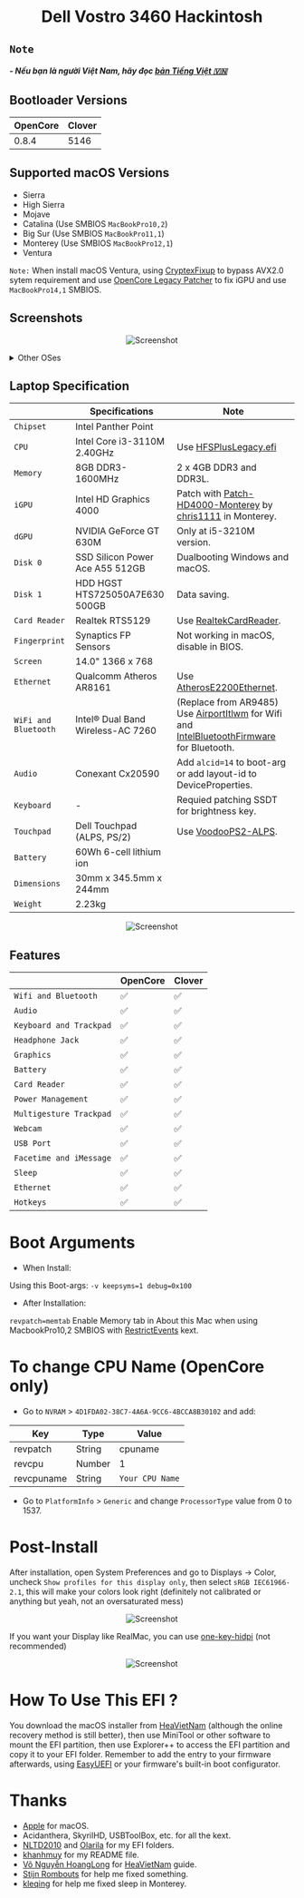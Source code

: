 # <div align="center">Dell Vostro 3460 Hackintosh</div> 

## ```Note```

<h5>- Nếu bạn là người Việt Nam, hãy đọc <a href="https://github.com/qilskcter/Dell-Vostro-3460-Hackintosh/blob/main/README-VN.md">bản Tiếng Việt 🇻🇳</a></h5> 

## Bootloader Versions

|OpenCore|Clover|
|--------|------|
|0.8.4|5146| 

## Supported macOS Versions
- Sierra
- High Sierra
- Mojave
- Catalina (Use SMBIOS ```MacBookPro10,2```)
- Big Sur (Use SMBIOS ```MacBookPro11,1```)
- Monterey (Use SMBIOS ```MacBookPro12,1```)
- Ventura

```Note:``` When install macOS Ventura, using [CryptexFixup](https://github.com/acidanthera/CryptexFixup/releases) to bypass AVX2.0 sytem requirement and use [OpenCore Legacy Patcher](https://github.com/dortania/OpenCore-Legacy-Patcher/releases) to fix iGPU and use ```MacBookPro14,1``` SMBIOS.

## Screenshots

<div align="center">
  
![Screenshot](Screenshots/Ventura.png)
   
</div>
<details>
		<summary>Other OSes</summary>
      <br>
 
![Screenshot](Screenshots/Mavericks.png)
![Screenshot](Screenshots/HighSierra.png)
![Screenshot](Screenshots/Mojave.png)
![Screenshot](Screenshots/Catalina.png)
![Screenshot](Screenshots/BigSur.png)
![Screenshot](Screenshots/Monterey.png)
  
</details>

## Laptop Specification
 
|                     | Specifications| Note |
| ---------------------------- | ---------------------- |------------------|
| ``Chipset``| Intel Panther Point |   |
| ``CPU``| Intel Core i3-3110M 2.40GHz | Use [HFSPlusLegacy.efi](https://github.com/acidanthera/OcBinaryData/blob/master/Drivers/HfsPlusLegacy.efi) |
| ``Memory``| 8GB DDR3-1600MHz | 2 x 4GB DDR3 and DDR3L. |
| ``iGPU``| Intel HD Graphics 4000 | Patch with [Patch-HD4000-Monterey](https://github.com/chris1111/Patch-HD4000-Monterey) by [chris1111](https://github.com/chris1111) in Monterey. |
| ``dGPU``| NVIDIA GeForce GT 630M | Only at i5-3210M version. |
| ``Disk 0``| SSD Silicon Power Ace A55 512GB | Dualbooting Windows and macOS. |
| ``Disk 1``| HDD HGST HTS725050A7E630 500GB | Data saving. |
| ``Card Reader``| Realtek RTS5129 | Use [RealtekCardReader](https://github.com/0xFireWolf/RealtekCardReader/releases/tag/v0.9.6). |
| ``Fingerprint`` | Synaptics FP Sensors | Not working in macOS, disable in BIOS. |
| ``Screen``| 14.0" 1366 x 768 |    |
| ``Ethernet``| Qualcomm Atheros AR8161 | Use [AtherosE2200Ethernet](https://github.com/Mieze/AtherosE2200Ethernet/releases/tag/2.2.2). |
| ``WiFi and Bluetooth``| Intel® Dual Band Wireless-AC 7260 | (Replace from AR9485) Use [AirportItlwm](https://github.com/OpenIntelWireless/itlwm/releases) for Wifi and [IntelBluetoothFirmware](https://openintelwireless.github.io/IntelBluetoothFirmware/) for Bluetooth. | 
| ``Audio``| Conexant Cx20590 | Add `alcid=14` to boot-arg or add layout-id to DeviceProperties. |
| ``Keyboard``| - | Requied patching SSDT for brightness key. |
| ``Touchpad``| Dell Touchpad (ALPS, PS/2) | Use [VoodooPS2-ALPS](https://github.com/SkyrilHD/VoodooPS2-ALPS/releases/tag/1.0.7). |
| ``Battery``| 60Wh 6-cell lithium ion | |
| ``Dimensions``| 30mm x 345.5mm x 244mm |     |
|``Weight``| 2.23kg |     |
  
<div align="center">
  
![Screenshot](Screenshots/specs.png)
  
</div>

## Features


|                               | OpenCore             | Clover|
| ----------------------------- | -------------------- | ------------------|
| ``Wifi and Bluetooth``|✅|✅|
| ``Audio``|✅|✅|
| ``Keyboard and Trackpad``|✅|✅|
| ``Headphone Jack``|✅|✅|
| ``Graphics``|✅|✅|
| ``Battery``|✅|✅|
| ``Card Reader``|✅|✅|
| ``Power Management``|✅|✅|
| ``Multigesture Trackpad``|✅|✅|                                                                          
| ``Webcam``|✅|✅|
| ``USB Port``|✅|✅|
| ``Facetime and iMessage``|✅|✅|
| ``Sleep``|✅|✅|
| ``Ethernet``|✅|✅|
| ``Hotkeys``|✅|✅|

# Boot Arguments
- When Install:

Using this Boot-args: ```-v keepsyms=1 debug=0x100```

- After Installation:

```revpatch=memtab``` Enable Memory tab in About this Mac when using MacbookPro10,2 SMBIOS with [RestrictEvents](https://github.com/acidanthera/RestrictEvents) kext.

# To change CPU Name (OpenCore only) 
- Go to ```NVRAM``` > ```4D1FDA02-38C7-4A6A-9CC6-4BCCA8B30102``` and add:

|Key|Type|Value|
|---|----|-----|
|revpatch|String|cpuname|
|revcpu|Number|1|
|revcpuname|String| ``Your CPU Name`` |

- Go to ```PlatformInfo``` > ```Generic``` and change ```ProcessorType``` value from 0 to 1537.

# Post-Install
After installation, open System Preferences and go to Displays -> Color, uncheck `Show profiles for this display only`, then select `sRGB IEC61966-2.1`, this will make your colors look right (definitely not calibrated or anything but yeah, not an oversaturated mess)

<div align="center">
  
![Screenshot](Screenshots/Display.png)

</div>

If you want your Display like RealMac, you can use [one-key-hidpi](https://github.com/xzhih/one-key-hidpi) (not recommended)

<div align="center">
  
![Screenshot](Screenshots/Display_2.png)
  
</div>

# How To Use This EFI ?
You download the macOS installer from [HeaVietNam](https://heavietnam.github.io/image/index.html) (although the online recovery method is still better), then use MiniTool or other software to mount the EFI partition, then use Explorer++ to access the EFI partition and copy it to your EFI folder. Remember to add the entry to your firmware afterwards, using [EasyUEFI](https://www.easyuefi.com/index-us.html) or your firmware's built-in boot configurator.
# Thanks
- [Apple](https://apple.com) for macOS.
- Acidanthera, SkyrilHD, USBToolBox, etc. for all the kext.
- [NLTD2010](https://github.com/NLTD2010) and [Olarila](https://olarila.com) for my EFI folders.
- [khanhmuy](https://github.com/khanhmuy) for my README file.
- [Võ Nguyễn HoangLong](https://www.facebook.com/profile.php?id=100070274020733) for [HeaVietNam](http://heavietnam.ga/) guide.
- [Stijn Rombouts](https://www.facebook.com/stijn.rombouts2) for help me fixed something.
- [kleqing](https://github.com/kleqing) for help me fixed sleep in Monterey.
